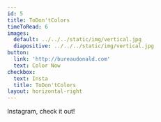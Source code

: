 ```yaml
---
id: 5
title: ToDon'tColors
timeToRead: 6
images:
  default: ../../../static/img/vertical.jpg
  diapositive: ../../../static/img/vertical.jpg
button:
  link: 'http://bureaudonald.com'
  text: Color Now
checkbox:
  text: Insta
  title: ToDon'tColors
layout: horizontal-right
---
```


Instagram, check it out!
